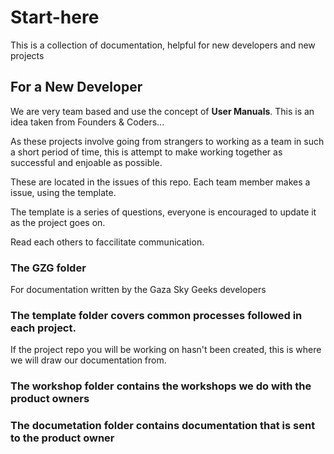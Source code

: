 # Start-here
This is a collection of documentation, helpful for new developers and new projects

## For a New Developer 

We are very team based and use the concept of **User Manuals**.
This is an idea taken from Founders & Coders...

As these projects involve going from strangers to working as a team in such a short period of time, this is attempt to make working together as successful and enjoable as possible.

These are located in the issues of this repo.
Each team member makes a issue, using the template.

The template is a series of questions, everyone is encouraged to update it as the project goes on. 

Read each others to faccilitate communication.

### The GZG folder 
 For documentation written by the Gaza Sky Geeks developers

### The template folder covers common processes followed in each project. 
If the project repo you will be working on hasn't been created, this is where we will draw our documentation from.

### The workshop folder contains the workshops we do with the product owners

### The documetation folder contains documentation that is sent to the product owner


